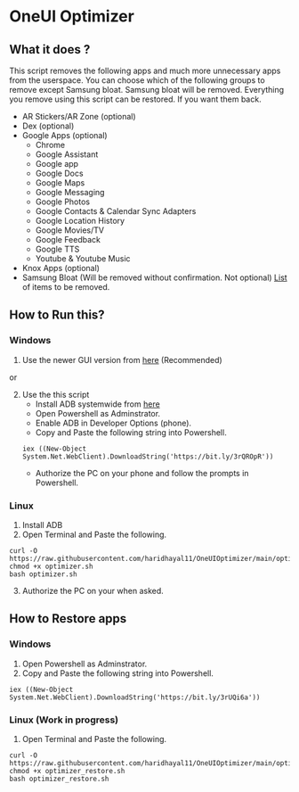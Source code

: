 # OneUI Optimizer

## What it does ?
This script removes the following apps and much more unnecessary apps from the userspace. You can choose which of the following groups to remove except Samsung bloat. Samsung bloat will be removed. Everything you remove using this script can be restored. If you want them back.
- AR Stickers/AR Zone (optional)
- Dex (optional)
- Google Apps (optional)
  - Chrome
  - Google Assistant
  - Google app
  - Google Docs
  - Google Maps
  - Google Messaging
  - Google Photos
  - Google Contacts & Calendar Sync Adapters
  - Google Location History
  - Google Movies/TV
  - Google Feedback
  - Google TTS
  - Youtube & Youtube Music
- Knox Apps (optional)
- Samsung Bloat (Will be removed without confirmation. Not optional) [List](https://github.com/haridhayal11/OneUIOptimizer/blob/main/Samsung.txt) of items to be removed.

## How to Run this?

### Windows
1. Use the newer GUI version from [here](https://github.com/haridhayal11/OneUIOptimizer_GUI) (Recommended)

or 

2. Use the this script
   - Install ADB systemwide from [here](https://github.com/haridhayal11/Systemwide_ADB_Installer)
   - Open Powershell as Adminstrator.
   - Enable ADB in Developer Options (phone).
   - Copy and Paste the following string into Powershell.
    ```
    iex ((New-Object System.Net.WebClient).DownloadString('https://bit.ly/3rQROpR'))
    ```
   - Authorize the PC on your phone and follow the prompts in Powershell.


### Linux
1. Install ADB
2. Open Terminal and Paste the following.
```
curl -O https://raw.githubusercontent.com/haridhayal11/OneUIOptimizer/main/optimizer.sh
chmod +x optimizer.sh
bash optimizer.sh
```
3. Authorize the PC on your when asked.

## How to Restore apps

### Windows
1. Open Powershell as Adminstrator.
2. Copy and Paste the following string into Powershell.
```
iex ((New-Object System.Net.WebClient).DownloadString('https://bit.ly/3rUQi6a'))
```

### Linux (Work in progress)
1. Open Terminal and Paste the following.
```
curl -O https://raw.githubusercontent.com/haridhayal11/OneUIOptimizer/main/optimizer_restore.sh
chmod +x optimizer_restore.sh
bash optimizer_restore.sh
```
